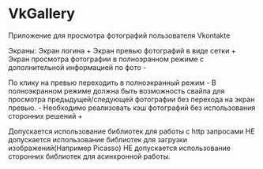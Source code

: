 # VkGallery
Приложение для просмотра фотографий пользователя Vkontakte

Экраны:
Экран логина +
Экран превью фотографий в виде сетки +
Экран просмотра фотографии в полноэранном режиме с дополнительной информацией по фото -

По клику на превью переходить в полноэкранный режим -
В полноэкранном режиме должна быть возможность свайпа для просмотра предыдущей/следующей фотографии без перехода на экран превью. -
Необходимо реализовать кэш фотографий без использования сторонних решений +

Допускается использование библиотек для работы с http запросами
НЕ допускается использование библиотек для загрузки изображений(Например Picasso)
НЕ допускается использование сторонних библиотек для асинхронной работы.

